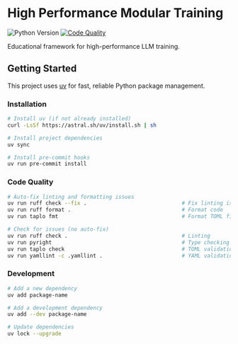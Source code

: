 # High Performance Modular Training

![Python Version](https://img.shields.io/badge/python-3.13-blue.svg)
[![Code Quality](https://github.com/lefameuxbeding/high_performance_modular_training/actions/workflows/code-quality.yaml/badge.svg)](https://github.com/lefameuxbeding/high_performance_modular_training/actions/workflows/code-quality.yaml)

Educational framework for high-performance LLM training.

## Getting Started

This project uses [uv](https://github.com/astral-sh/uv) for fast, reliable Python package management.

### Installation

```bash
# Install uv (if not already installed)
curl -LsSf https://astral.sh/uv/install.sh | sh

# Install project dependencies
uv sync

# Install pre-commit hooks
uv run pre-commit install
```

### Code Quality

```bash
# Auto-fix linting and formatting issues
uv run ruff check --fix .                              # Fix linting issues
uv run ruff format .                                   # Format code
uv run taplo fmt                                       # Format TOML files

# Check for issues (no auto-fix)
uv run ruff check .                                    # Linting
uv run pyright                                         # Type checking
uv run taplo check                                     # TOML validation
uv run yamllint -c .yamllint .                         # YAML validation
```

### Development

```bash
# Add a new dependency
uv add package-name

# Add a development dependency
uv add --dev package-name

# Update dependencies
uv lock --upgrade
```
